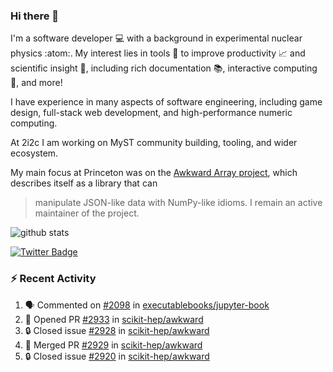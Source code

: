 ### Hi there 👋 

I'm a software developer 💻 with a background in experimental nuclear physics :atom:. My interest lies in tools :wrench: to improve productivity :chart_with_upwards_trend: and scientific insight :telescope:, including rich documentation 📚, interactive computing 🧮, and more! 

I have experience in many aspects of software engineering, including game design, full-stack web development, and high-performance numeric computing. 

At 2i2c I am working on MyST community building, tooling, and wider ecosystem. 

My main focus at Princeton was on the [Awkward Array project](awkward-array.org/), which describes itself as a library that can 
> manipulate JSON-like data with NumPy-like idioms. I remain an active maintainer of the project. 

![github stats](https://github-readme-stats.vercel.app/api?username=agoose77&show_icons=true&hide_rank=true&hide_title=true&bg_color=30,e76445,904e95&text_color=efe3ec&icon_color=efe3ec)
<!--
**agoose77/agoose77** is a ✨ _special_ ✨ repository because its `README.md` (this file) appears on your GitHub profile.

Here are some ideas to get you started:

- 🔭 I’m currently working on ...
- 🌱 I’m currently learning ...
- 👯 I’m looking to collaborate on ...
- 🤔 I’m looking for help with ...
- 💬 Ask me about ...
- 📫 How to reach me: ...
- 😄 Pronouns: ...
- ⚡ Fun fact: ...
-->

[![Twitter Badge](https://img.shields.io/twitter/follow/agoose77?style=flat-square&logo=Twitter&logoColor=white&color=cornflowerblue)](https://twitter.com/agoose77)

### :zap: Recent Activity

<!--START_SECTION:activity-->
1. 🗣 Commented on [#2098](https://github.com/executablebooks/jupyter-book/issues/2098#issuecomment-1887017608) in [executablebooks/jupyter-book](https://github.com/executablebooks/jupyter-book)
2. 💪 Opened PR [#2933](https://github.com/scikit-hep/awkward/pull/2933) in [scikit-hep/awkward](https://github.com/scikit-hep/awkward)
3. 🔒 Closed issue [#2928](https://github.com/scikit-hep/awkward/issues/2928) in [scikit-hep/awkward](https://github.com/scikit-hep/awkward)
4. 🎉 Merged PR [#2929](https://github.com/scikit-hep/awkward/pull/2929) in [scikit-hep/awkward](https://github.com/scikit-hep/awkward)
5. 🔒 Closed issue [#2920](https://github.com/scikit-hep/awkward/issues/2920) in [scikit-hep/awkward](https://github.com/scikit-hep/awkward)
<!--END_SECTION:activity-->
